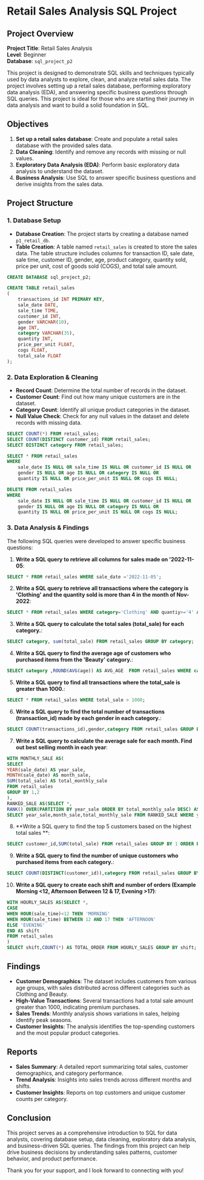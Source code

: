 # Retail Sales Analysis SQL Project

## Project Overview

**Project Title**: Retail Sales Analysis  
**Level**: Beginner  
**Database**: `sql_project_p2`

This project is designed to demonstrate SQL skills and techniques typically used by data analysts to explore, clean, and analyze retail sales data. The project involves setting up a retail sales database, performing exploratory data analysis (EDA), and answering specific business questions through SQL queries. This project is ideal for those who are starting their journey in data analysis and want to build a solid foundation in SQL.

## Objectives

1. **Set up a retail sales database**: Create and populate a retail sales database with the provided sales data.
2. **Data Cleaning**: Identify and remove any records with missing or null values.
3. **Exploratory Data Analysis (EDA)**: Perform basic exploratory data analysis to understand the dataset.
4. **Business Analysis**: Use SQL to answer specific business questions and derive insights from the sales data.

## Project Structure

### 1. Database Setup

- **Database Creation**: The project starts by creating a database named `p1_retail_db`.
- **Table Creation**: A table named `retail_sales` is created to store the sales data. The table structure includes columns for transaction ID, sale date, sale time, customer ID, gender, age, product category, quantity sold, price per unit, cost of goods sold (COGS), and total sale amount.

```sql
CREATE DATABASE sql_project_p2;

CREATE TABLE retail_sales
(
    transactions_id INT PRIMARY KEY,
    sale_date DATE,	
    sale_time TIME,
    customer_id INT,	
    gender VARCHAR(10),
    age INT,
    category VARCHAR(35),
    quantity INT,
    price_per_unit FLOAT,	
    cogs FLOAT,
    total_sale FLOAT
);
```

### 2. Data Exploration & Cleaning

- **Record Count**: Determine the total number of records in the dataset.
- **Customer Count**: Find out how many unique customers are in the dataset.
- **Category Count**: Identify all unique product categories in the dataset.
- **Null Value Check**: Check for any null values in the dataset and delete records with missing data.

```sql
SELECT COUNT(*) FROM retail_sales;
SELECT COUNT(DISTINCT customer_id) FROM retail_sales;
SELECT DISTINCT category FROM retail_sales;

SELECT * FROM retail_sales
WHERE 
    sale_date IS NULL OR sale_time IS NULL OR customer_id IS NULL OR 
    gender IS NULL OR age IS NULL OR category IS NULL OR 
    quantity IS NULL OR price_per_unit IS NULL OR cogs IS NULL;

DELETE FROM retail_sales
WHERE 
    sale_date IS NULL OR sale_time IS NULL OR customer_id IS NULL OR 
    gender IS NULL OR age IS NULL OR category IS NULL OR 
    quantity IS NULL OR price_per_unit IS NULL OR cogs IS NULL;
```

### 3. Data Analysis & Findings

The following SQL queries were developed to answer specific business questions:

1. **Write a SQL query to retrieve all columns for sales made on '2022-11-05**:
```sql
SELECT * FROM retail_sales WHERE sale_date ='2022-11-05';

```

2. **Write a SQL query to retrieve all transactions where the category is 'Clothing' and the quantity sold is more than 4 in the month of Nov-2022**:
```sql
SELECT * FROM retail_sales WHERE category='Clothing' AND quantiy>='4' AND DATE_FORMAT(sale_date, '%Y-%m') ='2022-11';

```

3. **Write a SQL query to calculate the total sales (total_sale) for each category.**:
```sql
SELECT category, sum(total_sale) FROM retail_sales GROUP BY category;
```

4. **Write a SQL query to find the average age of customers who purchased items from the 'Beauty' category.**:
```sql
SELECT category ,ROUND(AVG(age)) AS AVG_AGE  FROM retail_sales WHERE category='Beauty';
```

5. **Write a SQL query to find all transactions where the total_sale is greater than 1000.**:
```sql
SELECT * FROM retail_sales WHERE total_sale > 1000;
```

6. **Write a SQL query to find the total number of transactions (transaction_id) made by each gender in each category.**:
```sql
SELECT COUNT(transactions_id),gender,category FROM retail_sales GROUP BY gender,category;

```

7. **Write a SQL query to calculate the average sale for each month. Find out best selling month in each year**:
```sql
WITH MONTHLY_SALE AS(
SELECT 
YEAR(sale_date) AS year_sale,
MONTH(sale_date) AS month_sale,
SUM(total_sale) AS total_monthly_sale
FROM retail_sales
GROUP BY 1,2
),
RANKED_SALE AS(SELECT *,
RANK() OVER(PARTITION BY year_sale ORDER BY total_monthly_sale DESC) AS sale_rank FROM MONTHLY_SALE)
SELECT year_sale,month_sale,total_monthly_sale FROM RANKED_SALE WHERE year_sale=1;
```

8. **Write a SQL query to find the top 5 customers based on the highest total sales **:
```sql
SELECT customer_id,SUM(total_sale) FROM retail_sales GROUP BY 1 ORDER BY 2 DESC LIMIT 5;
```

9. **Write a SQL query to find the number of unique customers who purchased items from each category.**:
```sql
SELECT COUNT(DISTINCT(customer_id)),category FROM retail_sales GROUP BY category;

```

10. **Write a SQL query to create each shift and number of orders (Example Morning <12, Afternoon Between 12 & 17, Evening >17)**:
```sql
WITH HOURLY_SALES AS(SELECT *, 
CASE
WHEN HOUR(sale_time)<12 THEN 'MORNING'
WHEN HOUR(sale_time) BETWEEN 12 AND 17 THEN 'AFTERNOON'
ELSE 'EVENING'
END AS shift
FROM retail_sales
) 
SELECT shift,COUNT(*) AS TOTAL_ORDER FROM HOURLY_SALES GROUP BY shift;

```

## Findings

- **Customer Demographics**: The dataset includes customers from various age groups, with sales distributed across different categories such as Clothing and Beauty.
- **High-Value Transactions**: Several transactions had a total sale amount greater than 1000, indicating premium purchases.
- **Sales Trends**: Monthly analysis shows variations in sales, helping identify peak seasons.
- **Customer Insights**: The analysis identifies the top-spending customers and the most popular product categories.

## Reports

- **Sales Summary**: A detailed report summarizing total sales, customer demographics, and category performance.
- **Trend Analysis**: Insights into sales trends across different months and shifts.
- **Customer Insights**: Reports on top customers and unique customer counts per category.

## Conclusion

This project serves as a comprehensive introduction to SQL for data analysts, covering database setup, data cleaning, exploratory data analysis, and business-driven SQL queries. The findings from this project can help drive business decisions by understanding sales patterns, customer behavior, and product performance.



Thank you for your support, and I look forward to connecting with you!
